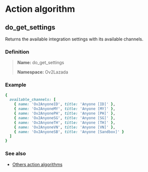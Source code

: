 # Action algorithm

## do_get_settings

Returns the available integration settings with its available channels.
    
### Definition

> **Name:** do_get_settings
> 
> **Namespace:** Ov2Lazada

### Example
```ruby
{
  available_channels: [
    { name: 'Ov2AnyoneID', title: 'Anyone [ID]' },
    { name: 'Ov2AnyoneMY', title: 'Anyone [MY]' },
    { name: 'Ov2AnyonePH', title: 'Anyone [PH]' },
    { name: 'Ov2AnyoneSG', title: 'Anyone [SG]' },
    { name: 'Ov2AnyoneTH', title: 'Anyone [TH]' },
    { name: 'Ov2AnyoneVN', title: 'Anyone [VN]' },
    { name: 'Ov2AnyoneSB', title: 'Anyone [Sandbox]' }
  ]
}
```

### See also
* [Others action algorithms](overview?id=do_get_settings)